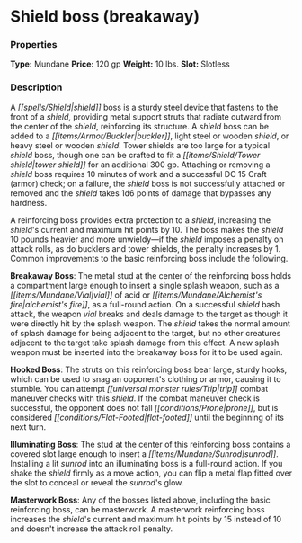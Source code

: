 ﻿---
Title: "Shield boss (breakaway)"
Type: "Mundane"
Price: "120 gp"
Weight: "10 lbs."
Slot: "Slotless"
Description: |
  "A shield boss is a sturdy steel device that fastens to the front of a shield, providing metal support struts that radiate outward from the center of the shield, reinforcing its structure. A shield boss can be added to a buckler, light steel or wooden shield, or heavy steel or wooden shield. Tower shields are too large for a typical shield boss, though one can be crafted to fit a tower shield for an additional 300 gp. Attaching or removing a shield boss requires 10 minutes of work and a successful DC 15 Craft (armor) check; on a failure, the shield boss is not successfully attached or removed and the shield takes 1d6 points of damage that bypasses any hardness.
  A reinforcing boss provides extra protection to a shield, increasing the shield's current and maximum hit points by 10. The boss makes the shield 10 pounds heavier and more unwieldy—if the shield imposes a penalty on attack rolls, as do bucklers and tower shields, the penalty increases by 1. Common improvements to the basic reinforcing boss include the following.
  **Breakaway Boss**: The metal stud at the center of the reinforcing boss holds a compartment large enough to insert a single splash weapon, such as a vial of acid or alchemist's fire, as a full-round action. On a successful shield bash attack, the weapon vial breaks and deals damage to the target as though it were directly hit by the splash weapon. The shield takes the normal amount of splash damage for being adjacent to the target, but no other creatures adjacent to the target take splash damage from this effect. A new splash weapon must be inserted into the breakaway boss for it to be used again.
  **Hooked Boss**: The struts on this reinforcing boss bear large, sturdy hooks, which can be used to snag an opponent's clothing or armor, causing it to stumble. You can attempt trip combat maneuver checks with this shield. If the combat maneuver check is successful, the opponent does not fall prone, but is considered flat-footed until the beginning of its next turn.
  **Illuminating Boss**: The stud at the center of this reinforcing boss contains a covered slot large enough to insert a sunrod. Installing a lit sunrod into an illuminating boss is a full-round action. If you shake the shield firmly as a move action, you can flip a metal flap fitted over the slot to conceal or reveal the sunrod's glow.
  **Masterwork Boss**: Any of the bosses listed above, including the basic reinforcing boss, can be masterwork. A masterwork reinforcing boss increases the shield's current and maximum hit points by 15 instead of 10 and doesn't increase the attack roll penalty."
Sources: "['Melee Tactics Toolbox']"
---

# Shield boss (breakaway)

### Properties

**Type:** Mundane **Price:** 120 gp **Weight:** 10 lbs. **Slot:** Slotless

### Description

A _[[spells/Shield|shield]]_ boss is a sturdy steel device that fastens to the front of a _shield_, providing metal support struts that radiate outward from the center of the _shield_, reinforcing its structure. A _shield_ boss can be added to a _[[items/Armor/Buckler|buckler]]_, light steel or wooden _shield_, or heavy steel or wooden _shield_. Tower shields are too large for a typical _shield_ boss, though one can be crafted to fit a _[[items/Shield/Tower shield|tower shield]]_ for an additional 300 gp. Attaching or removing a _shield_ boss requires 10 minutes of work and a successful DC 15 Craft (armor) check; on a failure, the _shield_ boss is not successfully attached or removed and the _shield_ takes 1d6 points of damage that bypasses any hardness.

A reinforcing boss provides extra protection to a _shield_, increasing the _shield_'s current and maximum hit points by 10. The boss makes the _shield_ 10 pounds heavier and more unwieldy—if the _shield_ imposes a penalty on attack rolls, as do bucklers and tower shields, the penalty increases by 1. Common improvements to the basic reinforcing boss include the following.

**Breakaway Boss**: The metal stud at the center of the reinforcing boss holds a compartment large enough to insert a single splash weapon, such as a _[[items/Mundane/Vial|vial]]_ of acid or _[[items/Mundane/Alchemist's fire|alchemist's fire]]_, as a full-round action. On a successful _shield_ bash attack, the weapon _vial_ breaks and deals damage to the target as though it were directly hit by the splash weapon. The _shield_ takes the normal amount of splash damage for being adjacent to the target, but no other creatures adjacent to the target take splash damage from this effect. A new splash weapon must be inserted into the breakaway boss for it to be used again.

**Hooked Boss**: The struts on this reinforcing boss bear large, sturdy hooks, which can be used to snag an opponent's clothing or armor, causing it to stumble. You can attempt _[[universal monster rules/Trip|trip]]_ combat maneuver checks with this _shield_. If the combat maneuver check is successful, the opponent does not fall _[[conditions/Prone|prone]]_, but is considered _[[conditions/Flat-Footed|flat-footed]]_ until the beginning of its next turn.

**Illuminating Boss**: The stud at the center of this reinforcing boss contains a covered slot large enough to insert a _[[items/Mundane/Sunrod|sunrod]]_. Installing a lit _sunrod_ into an illuminating boss is a full-round action. If you shake the _shield_ firmly as a move action, you can flip a metal flap fitted over the slot to conceal or reveal the _sunrod_'s glow.

**Masterwork Boss**: Any of the bosses listed above, including the basic reinforcing boss, can be masterwork. A masterwork reinforcing boss increases the _shield_'s current and maximum hit points by 15 instead of 10 and doesn't increase the attack roll penalty.

